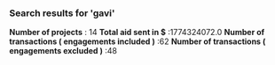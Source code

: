 ### Search results for '__gavi__'
  __Number of projects__ : 14
  __Total aid sent in $__ :1774324072.0
  __Number of transactions ( engagements included )__ :62
  __Number of transactions ( engagements excluded )__ :48
  